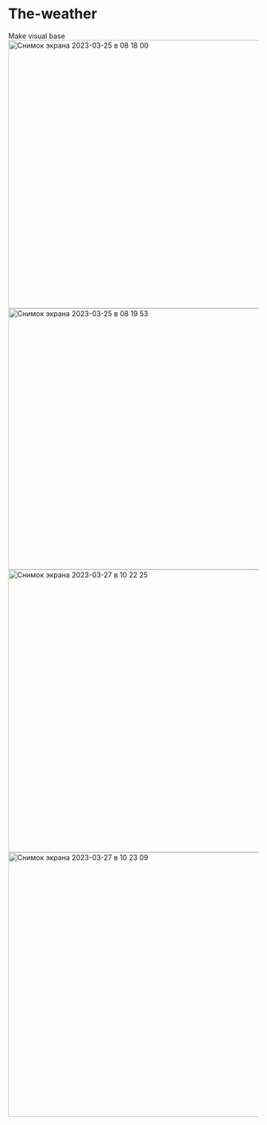 # The-weather
Make visual base
<img width="539" alt="Снимок экрана 2023-03-25 в 08 18 00" src="https://user-images.githubusercontent.com/31437162/227700544-60a04ee3-0cd2-4fe4-bd41-7180e117aced.png">
<img width="525" alt="Снимок экрана 2023-03-25 в 08 19 53" src="https://user-images.githubusercontent.com/31437162/227700548-bdc1c8eb-c00d-47d7-b080-d6a8d99d8a41.png">
<img width="568" alt="Снимок экрана 2023-03-27 в 10 22 25" src="https://user-images.githubusercontent.com/31437162/227869785-555c1b29-8cc5-41ed-8543-f4f5db4d5c66.png">
<img width="532" alt="Снимок экрана 2023-03-27 в 10 23 09" src="https://user-images.githubusercontent.com/31437162/227869799-16b92140-90df-4a51-b727-9baf06c8dd2e.png">
